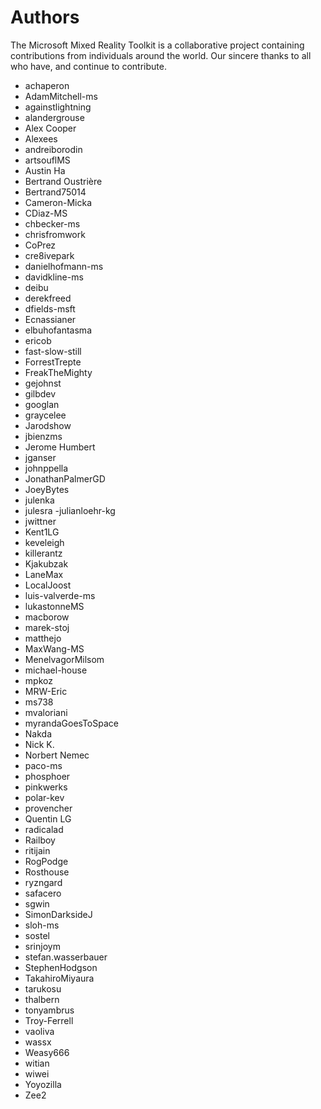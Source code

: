 # Authors

The Microsoft Mixed Reality Toolkit is a collaborative project containing contributions from individuals around the world. Our sincere thanks to all who have, and continue to contribute.

- achaperon
- AdamMitchell-ms
- againstlightning
- alandergrouse
- Alex Cooper
- Alexees
- andreiborodin
- artsouflMS
- Austin Ha
- Bertrand Oustrière
- Bertrand75014
- Cameron-Micka
- CDiaz-MS
- chbecker-ms
- chrisfromwork
- CoPrez
- cre8ivepark
- danielhofmann-ms
- davidkline-ms
- deibu
- derekfreed
- dfields-msft
- Ecnassianer
- elbuhofantasma
- ericob
- fast-slow-still
- ForrestTrepte
- FreakTheMighty
- gejohnst
- gilbdev
- googlan
- graycelee
- Jarodshow
- jbienzms
- Jerome Humbert
- jganser
- johnppella
- JonathanPalmerGD
- JoeyBytes
- julenka
- julesra
 -julianloehr-kg
- jwittner
- Kent1LG
- keveleigh
- killerantz
- Kjakubzak
- LaneMax
- LocalJoost
- luis-valverde-ms
- lukastonneMS
- macborow
- marek-stoj
- matthejo
- MaxWang-MS
- MenelvagorMilsom
- michael-house
- mpkoz
- MRW-Eric
- ms738
- mvaloriani
- myrandaGoesToSpace
- Nakda
- Nick K.
- Norbert Nemec
- paco-ms
- phosphoer
- pinkwerks
- polar-kev
- provencher
- Quentin LG
- radicalad
- Railboy
- ritijain
- RogPodge
- Rosthouse
- ryzngard
- safacero
- sgwin
- SimonDarksideJ
- sloh-ms
- sostel
- srinjoym
- stefan.wasserbauer
- StephenHodgson
- TakahiroMiyaura
- tarukosu
- thalbern
- tonyambrus
- Troy-Ferrell
- vaoliva
- wassx
- Weasy666
- witian
- wiwei
- Yoyozilla
- Zee2
